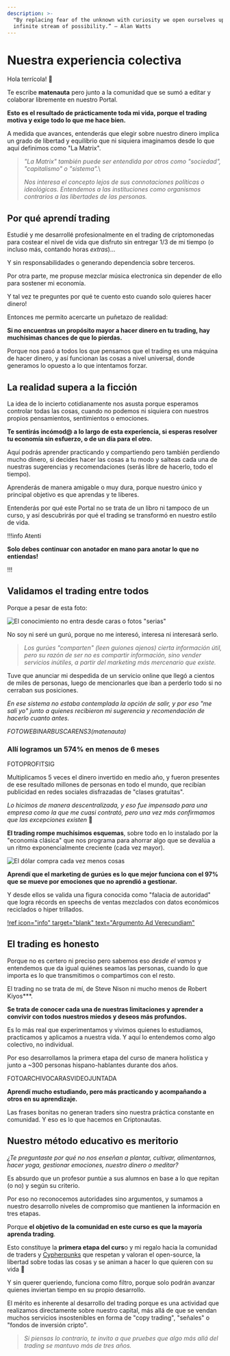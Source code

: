 ```yaml
---
description: >-
  "By replacing fear of the unknown with curiosity we open ourselves up to an
  infinite stream of possibility.” — Alan Watts
---
```


# Nuestra experiencia colectiva

Hola terrícola! 👋

Te escribe **matenauta** pero junto a la comunidad que se sumó a editar y colaborar libremente en nuestro Portal.

**Esto es el resultado de prácticamente toda mi vida, porque el trading motiva y exige todo lo que me hace bien.**

A medida que avances, entenderás que elegir sobre nuestro dinero implica un grado de libertad y equilibrio que ni siquiera imaginamos desde lo que aquí definimos como "La Matrix".

> _"La Matrix" también puede ser entendida por otros como "sociedad", "capitalismo" o "sistema"._\
>
> _Nos interesa el concepto lejos de sus connotaciones políticas o ideológicas. Entendemos a las instituciones como organismos contrarios a las libertades de las personas._

## Por qué aprendí trading

Estudié y me desarrollé profesionalmente en el trading de criptomonedas para costear el nivel de vida que disfruto sin entregar 1/3 de mi tiempo (o incluso más, contando horas _extras_)...

Y sin responsabilidades o generando dependencia sobre terceros.

Por otra parte, me propuse mezclar música electronica sin depender de ello para sostener mi economía.

Y tal vez te preguntes por qué te cuento esto cuando solo quieres hacer dinero!

Entonces me permito acercarte un puñetazo de realidad:

**Si no encuentras un propósito mayor a hacer dinero en tu trading, hay muchísimas chances de que lo pierdas.**

Porque nos pasó a todos los que pensamos que el trading es una máquina de hacer dinero, y así funcionan las cosas a nivel universal, donde generamos lo opuesto a lo que intentamos forzar.

## La realidad supera a la ficción

La idea de lo incierto cotidianamente nos asusta porque esperamos controlar todas las cosas, cuando no podemos ni siquiera con nuestros propios pensamientos, sentimientos o emociones.

**Te sentirás incómod@ a lo largo de esta experiencia, si esperas resolver tu economía sin esfuerzo, o de un día para el otro.**

Aquí podrás aprender practicando y compartiendo pero también perdiendo mucho dinero, si decides hacer las cosas a tu modo y salteas cada una de nuestras sugerencias y recomendaciones (serás libre de hacerlo, todo el tiempo).

Aprenderás de manera amigable o muy dura, porque nuestro único y principal objetivo es que aprendas y te liberes.

Entenderás por qué este Portal no se trata de un libro ni tampoco de un curso, y así descubrirás por qué el trading se transformó en nuestro estilo de vida.

!!!info Atenti

**Solo debes continuar con anotador en mano para anotar lo que no entiendas!**

!!!

## **Validamos el trading entre todos**

Porque a pesar de esta foto:

![El conocimiento no entra desde caras o fotos "serias"](https://user-images.githubusercontent.com/98671738/212181424-d06ee8b0-be76-40e9-bb4e-8074f348b44e.png)

No soy ni seré un gurú, porque no me interesó, interesa ni interesará serlo.

> _Los gurúes "comparten" (leen guiones ajenos) cierta información útil, pero su razón de ser no es compartir información, sino vender servicios inútiles, a partir del marketing más mercenario que existe._

Tuve que anunciar mi despedida de un servicio online que llegó a cientos de miles de personas, luego de mencionarles que iban a perderlo todo si no cerraban sus posiciones.

_En ese sistema no estaba contemplada la opción de salir, y por eso "me salí yo" junto a quienes recibieron mi sugerencia y recomendación de hacerlo cuanto antes._

_FOTOWEBINARBUSCARENS3(matenauta)_

### Allí logramos un 574% en menos de 6 meses

FOTOPROFITSIG

Multiplicamos 5 veces el dinero invertido en medio año, y fueron presentes de ese resultado millones de personas en todo el mundo, que recibían publicidad en redes sociales disfrazadas de "clases gratuitas".

_Lo hicimos de manera descentralizada, y eso fue impensado para una empresa como la que me cuasi contrató, pero una vez más confirmamos que las excepciones existen_ 😬

**El trading rompe muchísimos esquemas**, sobre todo en lo instalado por la "economía clásica" que nos programa para ahorrar algo que se devalúa a un ritmo exponencialmente creciente (cada vez mayor).

![El dólar compra cada vez menos cosas](https://user-images.githubusercontent.com/98671738/210263652-4257423d-f7c0-4e1a-916a-7031bad18f05.png)

**Aprendí que el marketing de gurúes es lo que mejor funciona con el 97% que se mueve por emociones que no aprendió a gestionar.**

Y desde ellos se valida una figura conocida como "falacia de autoridad" que logra récords en speechs de ventas mezclados con datos económicos reciclados o hiper trillados.

[!ref icon="info" target="blank" text="Argumento Ad Verecundiam"]([https://es.wikipedia.org/wiki/Argumento\_ad\_verecundiam])

## El trading es honesto

Porque no es certero ni preciso pero sabemos eso _desde el vamos_ y entendemos que da igual quiénes seamos las personas, cuando lo que importa es lo que transmitimos o compartimos con el resto.

El trading no se trata de mí, de Steve Nison ni mucho menos de Robert Kiyos\*\*\*.

**Se trata de conocer cada una de nuestras limitaciones y aprender a convivir con todos nuestros miedos y deseos más profundos.**

Es lo más real que experimentamos y vivimos quienes lo estudiamos, practicamos y aplicamos a nuestra vida. Y aquí lo entendemos como algo colectivo, no individual.

Por eso desarrollamos la primera etapa del curso de manera holística y junto a \~300 personas hispano-hablantes durante dos años.

FOTOARCHIVOCARASVIDEOJUNTADA

**Aprendí mucho estudiando, pero más practicando y acompañando a otros en su aprendizaje.**

Las frases bonitas no generan traders sino nuestra práctica constante en comunidad. Y eso es lo que hacemos en Criptonautas.

## **Nuestro método educativo es meritorio**

_¿Te preguntaste por qué no nos enseñan a plantar, cultivar, alimentarnos, hacer yoga, gestionar emociones, nuestro dinero o meditar?_

Es absurdo que un profesor puntúe a sus alumnos en base a lo que repitan (o no) y según su criterio.

Por eso no reconocemos autoridades sino argumentos, y sumamos a nuestro desarrollo niveles de compromiso que mantienen la información en tres etapas.

Porque **el objetivo de la comunidad en este curso es que la mayoría aprenda trading**.

Esto constituye la **primera etapa del curs**o y mi regalo hacia la comunidad de traders y [Cypherpunks](https://en.wikipedia.org/wiki/Cypherpunk) que respetan y valoran el open-source, la libertad sobre todas las cosas y se animan a hacer lo que quieren con su vida 👊

Y sin querer queriendo, funciona como filtro, porque solo podrán avanzar quienes inviertan tiempo en su propio desarrollo.

El mérito es inherente al desarrollo del trading porque es una actividad que realizamos directamente sobre nuestro capital, más allá de que se vendan muchos servicios insostenibles en forma de "copy trading", "señales" o "fondos de inversión cripto".

> _Si piensas lo contrario, te invito a que pruebes que algo más allá del trading se mantuvo más de tres años._

